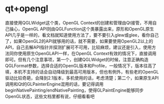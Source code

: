 # qt+opengl

直接使用QGLWidget这个类，OpenGL Context的创建和管理由Qt接管，不用自己操心，OpenGL API则由QGLFunction这个类暴露出来，原形和OpenGL原生API几乎是一样的，看文档就知道使用方法了，要不要引入glew或glee，看你自己了，如果OpenGL2的API就够用的话，就不需要，如果要使用OpenGL2以上的API，自己去解API指针并探测扩展可不可用，比较麻烦，建议还是引入，使用方法同你使用原生OpenGLAPI一样，在OpenGL Context有效的情况下，直接调用即可。但有几个注意事项，第一个，创建QGLWidget的时候，注意正确构造QGLFormat参数，选择合适的OpenGL版本和Profile，一般情况下，版本往高了填，本机不支持的话会自动降级到最高可用版本，但也有例外，有些老的OpenGL驱动比较奇葩，会降到2.1版本，多机使用的话，考虑清楚；第二个，如果原生API调用和Qt的GLPainterEngine混用的话，要记得调用beginNativePainting/endNativePainting，使得GLPaintEngine能够同步OpenGL状态，这些文档里都有说，仔细看看吧
